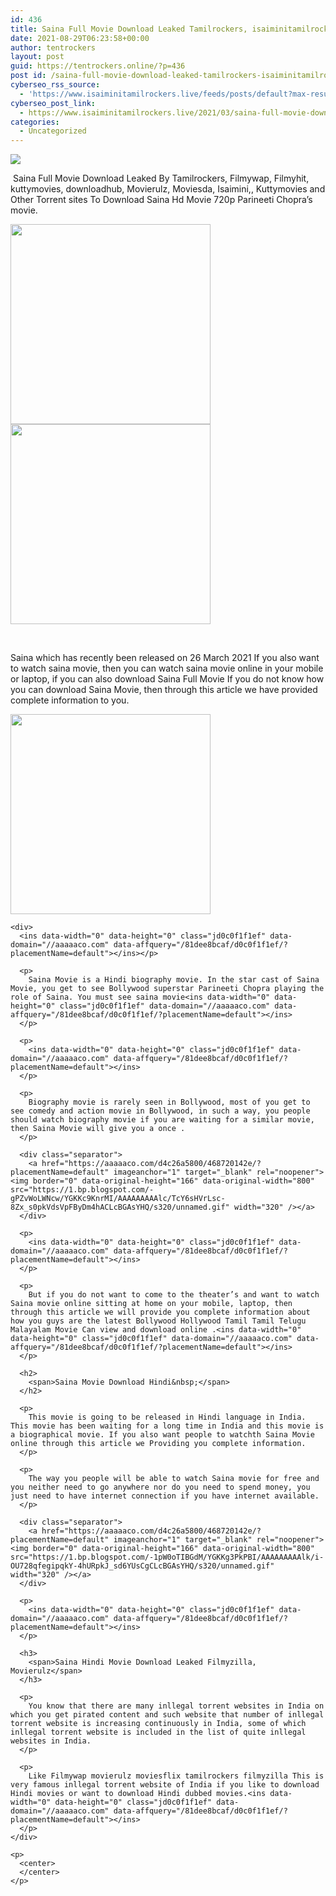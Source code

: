 ```yaml
---
id: 436
title: Saina Full Movie Download Leaked Tamilrockers, isaiminitamilrockers 2021
date: 2021-08-29T06:23:58+00:00
author: tentrockers
layout: post
guid: https://tentrockers.online/?p=436
post id: /saina-full-movie-download-leaked-tamilrockers-isaiminitamilrockers-2021/
cyberseo_rss_source:
  - 'https://www.isaiminitamilrockers.live/feeds/posts/default?max-results=150&start-index=1'
cyberseo_post_link:
  - https://www.isaiminitamilrockers.live/2021/03/saina-full-movie-download-leaked.html
categories:
  - Uncategorized
---
```

<div class="media_block">
  <img src="https://1.bp.blogspot.com/-MnDdkloqtfc/YGKKHsluwkI/AAAAAAAAAlM/6ZPfX_a6Y1UQf2ow5JySelWBK0_FijcNgCLcBGAsYHQ/s72-c/Saina-leaked-online.webp" class="media_thumbnail" />
</div>

<meta content="&nbsp; Saina Full Movie Download Leaked By &nbsp; Tamilrockers , Filmywap, Filmyhit, kuttymovies, downloadhub, Movierulz, Moviesda, Isaimini,, Kuttymo..." name="twitter:description" />

  


<center>
</center>

  
<ins data-width="0" data-height="0" class="jd0c0f1f1ef" data-domain="//aaaaaco.com" data-affquery="/81dee8bcaf/d0c0f1f1ef/?placementName=default"></ins>

&nbsp;<span face="&quot;Source Sans Pro&quot;, &quot;Helvetica Neue&quot;, sans-serif">Saina Full Movie Download Leaked By</span><span face="&quot;Source Sans Pro&quot;, &quot;Helvetica Neue&quot;, sans-serif">&nbsp;</span><span face="Source Sans Pro, Helvetica Neue, sans-serif"><span>Tamilrockers</span></span><span face="&quot;Source Sans Pro&quot;, &quot;Helvetica Neue&quot;, sans-serif">, Filmywap, Filmyhit, kuttymovies, downloadhub, Movierulz, Moviesda, Isaimini,, Kuttymovies and Other Torrent sites To Download Saina Hd Movie 720p Parineeti Chopra’s movie.</span><ins data-width="0" data-height="0" class="jd0c0f1f1ef" data-domain="//aaaaaco.com" data-affquery="/81dee8bcaf/d0c0f1f1ef/?placementName=default"></ins>

<ins data-width="0" data-height="0" class="jd0c0f1f1ef" data-domain="//aaaaaco.com" data-affquery="/81dee8bcaf/d0c0f1f1ef/?placementName=default"></ins>

<div class="separator">
  <a href="https://1.bp.blogspot.com/-MnDdkloqtfc/YGKKHsluwkI/AAAAAAAAAlM/6ZPfX_a6Y1UQf2ow5JySelWBK0_FijcNgCLcBGAsYHQ/s600/Saina-leaked-online.webp" imageanchor="1"><img border="0" data-original-height="600" data-original-width="600" height="320" src="https://1.bp.blogspot.com/-MnDdkloqtfc/YGKKHsluwkI/AAAAAAAAAlM/6ZPfX_a6Y1UQf2ow5JySelWBK0_FijcNgCLcBGAsYHQ/s320/Saina-leaked-online.webp" /></a>
</div>



<div class="separator">
  <a href="https://aaaaaco.com/d4c26a5800/468720142e/?placementName=default" imageanchor="1" target="_blank" rel="noopener"><img border="0" data-original-height="166" data-original-width="800" src="https://1.bp.blogspot.com/-fT8bI_04ZsE/YGKKPYpgB-I/AAAAAAAAAlQ/Qxk5al_UxqkhIadDQZYurhLPdzYvPFmTQCLcBGAsYHQ/s320/unnamed.gif" width="320" /></a>
</div>

<span face="&quot;Source Sans Pro&quot;, &quot;Helvetica Neue&quot;, sans-serif"><br /></span><ins data-width="0" data-height="0" class="jd0c0f1f1ef" data-domain="//aaaaaco.com" data-affquery="/81dee8bcaf/d0c0f1f1ef/?placementName=default"></ins>

<div>
  <ins data-width="0" data-height="0" class="jd0c0f1f1ef" data-domain="//aaaaaco.com" data-affquery="/81dee8bcaf/d0c0f1f1ef/?placementName=default"></ins></p> 
  
  <p>
    Saina which has recently been released on 26 March 2021 If you also want to watch saina movie, then you can watch saina movie online in your mobile or laptop, if you can also download Saina Full Movie If you do not know how you can download Saina Movie, then through this article we have provided complete information to you.
  </p>
  
  <div class="separator">
    <a href="https://aaaaaco.com/d4c26a5800/468720142e/?placementName=default" imageanchor="1" target="_blank" rel="noopener"><img border="0" data-original-height="166" data-original-width="800" src="https://1.bp.blogspot.com/-fkWKB_urezY/YGKKY2wJjeI/AAAAAAAAAlY/J8CvAv5rRZMggMtDczgZuXLgbvAMnXaUgCLcBGAsYHQ/s320/unnamed.gif" width="320" /></a>
  </div>
  
  <p>
    </div> 
    
    <div>
      <ins data-width="0" data-height="0" class="jd0c0f1f1ef" data-domain="//aaaaaco.com" data-affquery="/81dee8bcaf/d0c0f1f1ef/?placementName=default"></ins></p> 
      
      <p>
        Saina Movie is a Hindi biography movie. In the star cast of Saina Movie, you get to see Bollywood superstar Parineeti Chopra playing the role of Saina. You must see saina movie<ins data-width="0" data-height="0" class="jd0c0f1f1ef" data-domain="//aaaaaco.com" data-affquery="/81dee8bcaf/d0c0f1f1ef/?placementName=default"></ins>
      </p>
      
      <p>
        <ins data-width="0" data-height="0" class="jd0c0f1f1ef" data-domain="//aaaaaco.com" data-affquery="/81dee8bcaf/d0c0f1f1ef/?placementName=default"></ins>
      </p>
      
      <p>
        Biography movie is rarely seen in Bollywood, most of you get to see comedy and action movie in Bollywood, in such a way, you people should watch biography movie if you are waiting for a similar movie, then Saina Movie will give you a once .
      </p>
      
      <div class="separator">
        <a href="https://aaaaaco.com/d4c26a5800/468720142e/?placementName=default" imageanchor="1" target="_blank" rel="noopener"><img border="0" data-original-height="166" data-original-width="800" src="https://1.bp.blogspot.com/-gPZvWoLWNcw/YGKKc9KnrMI/AAAAAAAAAlc/TcY6sHVrLsc-8Zx_s0pkVdsVpFByDm4hACLcBGAsYHQ/s320/unnamed.gif" width="320" /></a>
      </div>
      
      <p>
        <ins data-width="0" data-height="0" class="jd0c0f1f1ef" data-domain="//aaaaaco.com" data-affquery="/81dee8bcaf/d0c0f1f1ef/?placementName=default"></ins>
      </p>
      
      <p>
        But if you do not want to come to the theater’s and want to watch Saina movie online sitting at home on your mobile, laptop, then through this article we will provide you complete information about how you guys are the latest Bollywood Hollywood Tamil Tamil Telugu Malayalam Movie Can view and download online .<ins data-width="0" data-height="0" class="jd0c0f1f1ef" data-domain="//aaaaaco.com" data-affquery="/81dee8bcaf/d0c0f1f1ef/?placementName=default"></ins>
      </p>
      
      <h2>
        <span>Saina Movie Download Hindi&nbsp;</span>
      </h2>
      
      <p>
        This movie is going to be released in Hindi language in India. This movie has been waiting for a long time in India and this movie is a biographical movie. If you also want people to watchth Saina Movie online through this article we Providing you complete information.
      </p>
      
      <p>
        The way you people will be able to watch Saina movie for free and you neither need to go anywhere nor do you need to spend money, you just need to have internet connection if you have internet available.
      </p>
      
      <div class="separator">
        <a href="https://aaaaaco.com/d4c26a5800/468720142e/?placementName=default" imageanchor="1" target="_blank" rel="noopener"><img border="0" data-original-height="166" data-original-width="800" src="https://1.bp.blogspot.com/-1pW0oTIBGdM/YGKKg3PkPBI/AAAAAAAAAlk/i-OU728qfegipqkY-4hURpkJ_sd6YUsCgCLcBGAsYHQ/s320/unnamed.gif" width="320" /></a>
      </div>
      
      <p>
        <ins data-width="0" data-height="0" class="jd0c0f1f1ef" data-domain="//aaaaaco.com" data-affquery="/81dee8bcaf/d0c0f1f1ef/?placementName=default"></ins>
      </p>
      
      <h3>
        <span>Saina Hindi Movie Download Leaked Filmyzilla, Movierulz</span>
      </h3>
      
      <p>
        You know that there are many inllegal torrent websites in India on which you get pirated content and such website that number of inllegal torrent website is increasing continuously in India, some of which inllegal torrent website is included in the list of quite inllegal websites in India.
      </p>
      
      <p>
        Like Filmywap movierulz moviesflix tamilrockers filmyzilla This is very famous inllegal torrent website of India if you like to download Hindi movies or want to download Hindi dubbed movies.<ins data-width="0" data-height="0" class="jd0c0f1f1ef" data-domain="//aaaaaco.com" data-affquery="/81dee8bcaf/d0c0f1f1ef/?placementName=default"></ins>
      </p>
    </div>
    
    <p>
      <center>
      </center>
    </p>